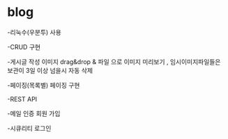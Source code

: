 # blog
-리눅수(우분투) 사용

-CRUD 구현

-게시글 작성 이미지 drag&drop & 파일 으로 이미지 미리보기 , 임시이미지파일들은 보관이 3일 이상 넘을시 자동 삭제 

-페이징(목록별) 페이징 구현

-REST API 

-메일 인증 회원 가입 

-시큐리티 로그인 

